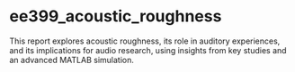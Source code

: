 # ee399_acoustic_roughness
This report explores acoustic roughness, its role in auditory experiences, and its implications for audio research, using insights from key studies and an advanced MATLAB simulation.
